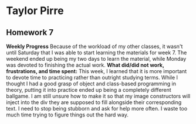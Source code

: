 # Taylor Pirre
## Homework 7

**Weekly Progress**
Because of the workload of my other classes, it wasn't until Saturday that I was able to start
learning the materials for week 7. The weekend ended up being my two days to learn the material,
while Monday was devoted to finishing the actual work.
**What did/did not work, frustrations, and time spent:**
This week, I learned that it is more important to devote time to practicing rather than outright studying terms.
While I thought I had a good grasp of object and class-based programming in theory, putting it into
practice ended up being a completely different ballgame. I am still unsure how to make it so that my image constructors will
inject into the div they are supposed to fill alongside their corresponding text. I need to stop being stubborn and ask for help more often. I waste too much time trying to figure things out the hard way. 
